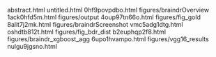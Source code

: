 abstract.html
untitled.html
0hf9povpdbo.html
figures/braindrOverview
1ack0hfd5m.html
figures/output
4oup97tn66o.html
figures/fig_gold
8alit7j2mk.html
figures/braindrScreenshot
vmc5adg1dtg.html
oshdtb812t.html
figures/fig_bdr_dist
b2euphqp2f8.html
figures/braindr_xgboost_agg
6upo1hvampo.html
figures/vgg16_results
nulgu9jgsno.html